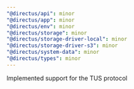 ```yaml
---
"@directus/api": minor
"@directus/app": minor
"@directus/env": minor
"@directus/storage": minor
"@directus/storage-driver-local": minor
"@directus/storage-driver-s3": minor
"@directus/system-data": minor
"@directus/types": minor
---
```


Implemented support for the TUS protocol
